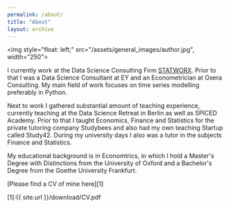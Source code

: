```yaml
---
permalink: /about/
title: "About"
layout: archive
---
```


<img style="float: left;" src="/assets/general_images/author.jpg", width="250">

I currently work at the Data Science Consulting Firm [STATWORX](https://www.statworx.com/de/). Prior to that I was a
Data Science Consultant at EY and an Econometrician at Oxera Consulting. My main field of work focuses on time
series modelling preferably in Python.

Next to work I gathered substantial amount of teaching experience, currently teaching at the Data Science Retreat in
Berlin as well as SPICED Academy. Prior to that I taught Economics, Finance and Statistics for the private tutoring
company Studybees and also had my own teaching Startup called Study42. During my university days I also was a tutor
in the subjects Finance and Statistics.

My educational background is in Economtrics, in which I hold a Master's Degree with Distinctions from the University of
Oxford and a Bachelor's Degree from the Goethe University Frankfurt.

[Please find a CV of mine here][1]

[1]:{{ site.url }}/download/CV.pdf
